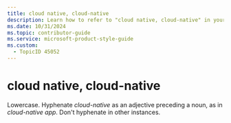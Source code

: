```yaml
---
title: cloud native, cloud-native
description: Learn how to refer to "cloud native, cloud-native" in your content.
ms.date: 10/31/2024
ms.topic: contributor-guide
ms.service: microsoft-product-style-guide
ms.custom:
  - TopicID 45052
---
```



# cloud native, cloud-native

Lowercase. Hyphenate *cloud-native* as an adjective preceding a noun, as in *cloud-native app*. Don't hyphenate in other instances.

